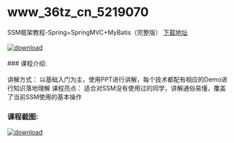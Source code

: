 # www_36tz_cn_5219070
SSM框架教程-Spring+SpringMVC+MyBatis（完整版）
[下载地址](http://www.36tz.cn/article/5219070 "下载地址")
<br/></br>[![download](http://36tz.cn/muke_img/2021_03_1-72.png "下载地址")](http://www.36tz.cn/article/5219070 "下载地址")
<br/></br>### 课程介绍:<br/></br>讲解方式：
以基础入门为主，使用PPT进行讲解，每个技术都配有相应的Demo进行知识落地理解
课程亮点：
适合对SSM没有使用过的同学，讲解通俗易懂，覆盖了当前SSM使用的基本操作

### 课程截图:
[![download](http://36tz.cn/muke_img/2021_03_2-74.png "下载地址")](http://www.36tz.cn/article/5219070 "下载地址")
